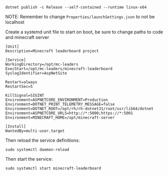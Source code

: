 `dotnet publish -c Release --self-contained --runtime linux-x64`

NOTE: Remember to change `Properties/launchSettings.json` to not be localhost

Create a systemd unit file to start on boot, be sure to change paths to code and minecraft server
```
[Unit]
Description=Minecraft leaderboard project

[Service]
WorkingDirectory=/opt/mc-leaders
ExecStart=/opt/mc-leaders/minecraft-leaderboard
SyslogIdentifier=AspNetSite

Restart=always
RestartSec=5

KillSignal=SIGINT
Environment=ASPNETCORE_ENVIRONMENT=Production
Environment=DOTNET_PRINT_TELEMETRY_MESSAGE=false
Environment=DOTNET_ROOT=/opt/rh/rh-dotnet31/root/usr/lib64/dotnet
Environment=ASPNETCORE_URLS=http://*:5000;https://*:5001
Environment=MINECRAFT_HOME=/opt/minecraft-server

[Install]
WantedBy=multi-user.target
```

Then reload the service definitions:

`sudo systemctl daemon-reload`

Then start the service:

`sudo systemctl start minecraft-leaderboard`